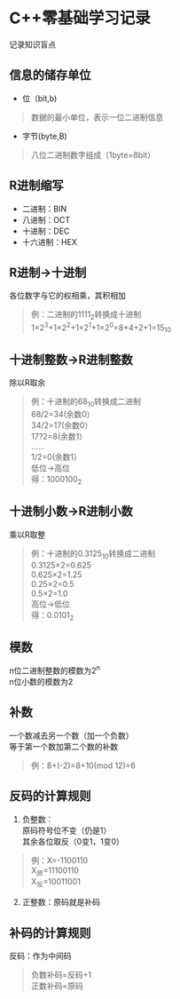 # C++零基础学习记录
记录知识盲点

## 信息的储存单位
* 位（bit,b)
> 数据的最小单位，表示一位二进制信息
* 字节(byte,B)
> 八位二进制数字组成（1byte=8bit）

## R进制缩写
* 二进制：BIN
* 八进制：OCT
* 十进制：DEC
* 十六进制：HEX

## R进制->十进制
各位数字与它的权相乘，其积相加
> 例：二进制的1111<sub>2</sub>转换成十进制  
1×2<sup>3</sup>+1×2<sup>2</sup>+1×2<sup>1</sup>+1×2<sup>0</sup>=8+4+2+1=15<sub>10</sub>

## 十进制整数->R进制整数
除以R取余
> 例：十进制的68<sub>10</sub>转换成二进制  
68/2=34(余数0）  
34/2=17(余数0）  
17?2=8(余数1）  
……  
1/2=0(余数1）  
低位->高位  
得：1000100<sub>2</sub>

## 十进制小数->R进制小数
乘以R取整
> 例：十进制的0.3125<sub>10</sub>转换成二进制  
0.3125×2=0.625  
0.625×2=1.25  
0.25×2=0.5  
0.5×2=1.0  
高位->低位  
得：0.0101<sub>2</sub>

## 模数
n位二进制整数的模数为2<sup>n</sup>  
n位小数的模数为2

## 补数
一个数减去另一个数（加一个负数）  
等于第一个数加第二个数的补数
> 例：8+(-2)=8+10(mod 12)=6

## 反码的计算规则
1. 负整数：  
原码符号位不变（仍是1）  
其余各位取反（0变1，1变0）
> 例：X=-1100110  
X<sub>原</sub>=11100110  
X<sub>反</sub>=10011001
2. 正整数：原码就是补码

## 补码的计算规则
反码：作为中间码  
> 负数补码=反码+1  
正数补码=原码

